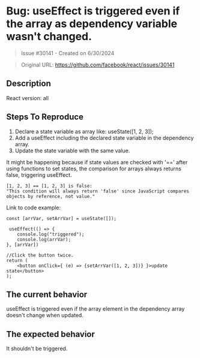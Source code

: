 # Bug: useEffect is triggered even if the array as dependency variable wasn't changed.

> Issue #30141 - Created on 6/30/2024

> Original URL: https://github.com/facebook/react/issues/30141

## Description

<!--
  Please provide a clear and concise description of what the bug is. Include
  screenshots if needed. Please test using the latest version of the relevant
  React packages to make sure your issue has not already been fixed.
-->

React version: all

## Steps To Reproduce

1. Declare a state variable as array like: useState([1, 2, 3]);
2. Add a useEffect including the declared state variable in the dependency array.
3. Update the state variable with the same value.

<!--
  Your bug will get fixed much faster if we can run your code and it doesn't
  have dependencies other than React. Issues without reproduction steps or
  code examples may be immediately closed as not actionable.
-->

It might be happening because if state values are checked with '==' after using functions to set states, the comparison for arrays always returns false, triggering useEffect.

```
[1, 2, 3] == [1, 2, 3] is false:
"This condition will always return 'false' since JavaScript compares objects by reference, not value."
```

Link to code example:

```
const [arrVar, setArrVar] = useState([]);

 useEffect(() => {
    console.log("triggered");
    console.log(arrVar);
}, [arrVar])

//Click the button twice.
return (
    <button onClick={ (e) => {setArrVar([1, 2, 3])} }>update state</button>
);
```

<!--
  Please provide a CodeSandbox (https://codesandbox.io/s/new), a link to a
  repository on GitHub, or provide a minimal code example that reproduces the
  problem. You may provide a screenshot of the application if you think it is
  relevant to your bug report. Here are some tips for providing a minimal
  example: https://stackoverflow.com/help/mcve.
-->

## The current behavior
useEffect is triggered even if the array element in the dependency array doesn't change when updated.

## The expected behavior
It shouldn't be triggered.

